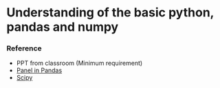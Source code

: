 # Understanding of the basic python, pandas and numpy

### Reference

- PPT from classroom (Minimum requirement)
- [Panel in Pandas](https://www.geeksforgeeks.org/python-pandas-panel-shape/)
- [Scipy](https://docs.scipy.org/doc/scipy/)